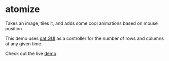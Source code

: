atomize
=======

Takes an image, tiles it, and adds some cool animations based on mouse position

This demo uses [dat.GUI](http://workshop.chromeexperiments.com/examples/gui/#1--Basic-Usage) as a controller for the number of rows and columns at any given time.

Check out the live [demo](http://theoperatore.github.io/atomize/demo.html)
